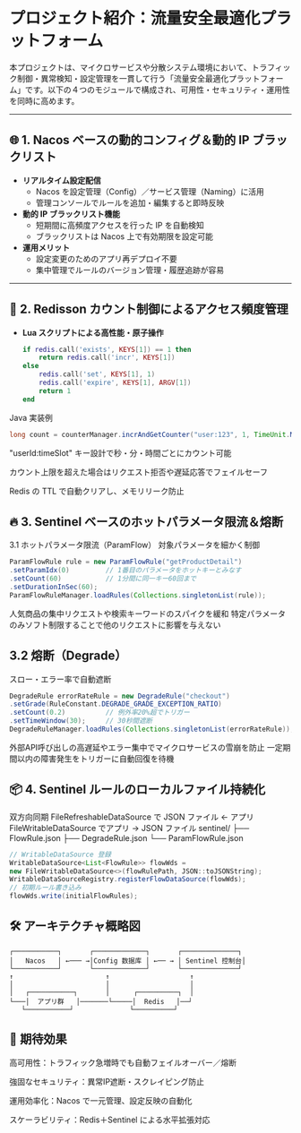 # プロジェクト紹介：流量安全最適化プラットフォーム

本プロジェクトは、マイクロサービスや分散システム環境において、トラフィック制御・異常検知・設定管理を一貫して行う「流量安全最適化プラットフォーム」です。以下の４つのモジュールで構成され、可用性・セキュリティ・運用性を同時に高めます。

---

## 🌐 1. Nacos ベースの動的コンフィグ＆動的 IP ブラックリスト

- **リアルタイム設定配信**
    - Nacos を設定管理（Config）／サービス管理（Naming）に活用
    - 管理コンソールでルールを追加・編集すると即時反映
- **動的 IP ブラックリスト機能**
    - 短期間に高頻度アクセスを行った IP を自動検知
    - ブラックリストは Nacos 上で有効期限を設定可能
- **運用メリット**
    - 設定変更のためのアプリ再デプロイ不要
    - 集中管理でルールのバージョン管理・履歴追跡が容易

---

## 🔢 2. Redisson カウント制御によるアクセス頻度管理

- **Lua スクリプトによる高性能・原子操作**
  ```lua
  if redis.call('exists', KEYS[1]) == 1 then
      return redis.call('incr', KEYS[1])
  else
      redis.call('set', KEYS[1], 1)
      redis.call('expire', KEYS[1], ARGV[1])
      return 1
  end
  ```
Java 実装例
```java
long count = counterManager.incrAndGetCounter("user:123", 1, TimeUnit.MINUTES);
```
"userId:timeSlot" キー設計で秒・分・時間ごとにカウント可能

カウント上限を超えた場合はリクエスト拒否や遅延応答でフェイルセーフ

Redis の TTL で自動クリアし、メモリリーク防止
## 🔥 3. Sentinel ベースのホットパラメータ限流＆熔断
3.1 ホットパラメータ限流（ParamFlow）
対象パラメータを細かく制御

```java
ParamFlowRule rule = new ParamFlowRule("getProductDetail")
.setParamIdx(0)         // 1番目のパラメータをホットキーとみなす
.setCount(60)           // 1分間に同一キー60回まで
.setDurationInSec(60);
ParamFlowRuleManager.loadRules(Collections.singletonList(rule));
 ```
人気商品の集中リクエストや検索キーワードのスパイクを緩和
特定パラメータのみソフト制限することで他のリクエストに影響を与えない
## 3.2 熔断（Degrade）
スロー・エラー率で自動遮断
 ```java
DegradeRule errorRateRule = new DegradeRule("checkout")
.setGrade(RuleConstant.DEGRADE_GRADE_EXCEPTION_RATIO)
.setCount(0.2)          // 例外率20%超でトリガー
.setTimeWindow(30);     // 30秒間遮断
DegradeRuleManager.loadRules(Collections.singletonList(errorRateRule));
 ```
外部API呼び出しの高遅延やエラー集中でマイクロサービスの雪崩を防止
一定期間以内の障害発生をトリガーに自動回復を待機
## 📦 4. Sentinel ルールのローカルファイル持続化
双方向同期
FileRefreshableDataSource で JSON ファイル ← アプリ
FileWritableDataSource でアプリ → JSON ファイル
sentinel/
├── FlowRule.json
├── DegradeRule.json
└── ParamFlowRule.json
 ```java
// WritableDataSource 登録
WritableDataSource<List<FlowRule>> flowWds =
new FileWritableDataSource<>(flowRulePath, JSON::toJSONString);
WritableDataSourceRegistry.registerFlowDataSource(flowWds);
// 初期ルール書き込み
flowWds.write(initialFlowRules);
 ```
## 🛠️ アーキテクチャ概略図
 ```
┌───────────┐       ┌─────────────┐       ┌──────────────┐
│   Nacos   │ ←─── →│Config 数据库 │ ←── → │ Sentinel 控制台│
└───────────┘       └─────────────┘       └──────────────┘
↑                       ↑                    ↑
│                       │                    │
│   ┌───────────┐       │      ┌──────────┐  │
└───│  アプリ群   │───────└─────│  Redis   │──┘
    └───────────┘              └──────────┘
 ```
## 🎯 期待効果
高可用性：トラフィック急増時でも自動フェイルオーバー／熔断

強固なセキュリティ：異常IP遮断・スクレイピング防止

運用効率化：Nacos で一元管理、設定反映の自動化

スケーラビリティ：Redis＋Sentinel による水平拡張対応

